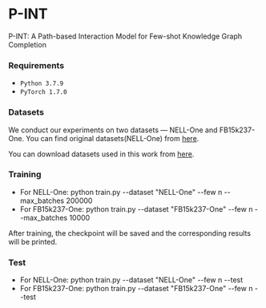 # P-INT
P-INT: A Path-based Interaction Model for Few-shot Knowledge Graph Completion

### Requirements
* ``Python 3.7.9 ``
* ``PyTorch 1.7.0``

### Datasets
We conduct our experiments on two datasets — NELL-One and FB15k237-One. 
You can find original datasets(NELL-One) from [here](https://github.com/xwhan/One-shot-Relational-Learning).

You can download datasets used in this work from [here](https://drive.google.com/drive/folders/16pamNJ-8gDPC2qaObN0pr93xeqdzq4Sq?usp=sharing).

### Training
* For NELL-One: python train.py --dataset "NELL-One" --few n --max_batches 200000
* For FB15k237-One: python train.py --dataset "FB15k237-One" --few n --max_batches 10000

After training, the checkpoint will be saved and the corresponding results will be printed.

### Test
* For NELL-One: python train.py --dataset "NELL-One" --few n --test
* For FB15k237-One: python train.py --dataset "FB15k237-One" --few n --test

